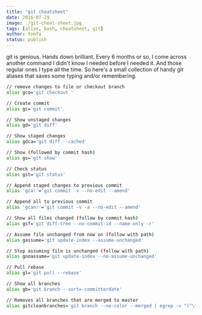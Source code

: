 ```yaml
---
title: "git cheatsheet"
date: 2016-07-29
image: ./git-cheat-sheet.jpg
tags: [alias, bash, cheatsheet, git]
author: tomfa
status: publish
---
```


git is genious. Hands down brilliant. Every 6 months or so, I come across another command I didn't know I needed before I needed it. And those regular ones I type all the time. So here's a small collection of handy git aliases that saves some typing and/or remembering.

```bash
// remove changes to file or checkout branch
alias gco='git checkout '                                  

// Create commit
alias gc='git commit'                                      

// Show unstaged changes
alias gd='git diff'                            

// Show staged changes
alias gdca='git diff --cached'                          

// Show (followed by commit hash)
alias gs='git show'                            

// Check status
alias gst='git status'                         

// Append staged changes to previous commit
alias 'gca!'='git commit -v --no-edit --amend'

// Append all to previous commit
alias 'gcan!'='git commit -v -a --no-edit --amend'

// Show all files changed (follow by commit hash)
alias gsf='git diff-tree --no-commit-id --name-only -r'

// Assume file unchanged from now on (follow with path)
alias gassume='git update-index --assume-unchanged'

// Stop assuming file is unchanged (follow with path)
alias gnoassume='git update-index --no-assume-unchanged'

// Pull rebase
alias gl='git pull --rebase'

// Show all branches
alias gb='git branch --sort=-committerdate'

// Removes all branches that are merged to master
alias gitcleanbranches='git branch --no-color --merged | egrep -v "(^\*|master|dev)" | xargs git branch -D'
```
